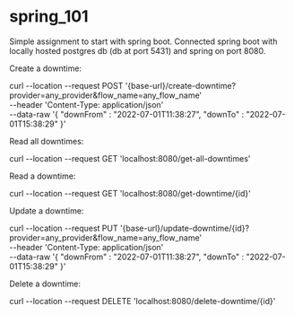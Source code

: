# spring_101

Simple assignment to start with spring boot. Connected spring boot with locally hosted postgres db (db at port 5431) and spring on port 8080.

Create a downtime:

curl --location --request POST '{base-url}/create-downtime?provider=any_provider&flow_name=any_flow_name' \
--header 'Content-Type: application/json' \
--data-raw '{
    "downFrom" : "2022-07-01T11:38:27",
    "downTo" : "2022-07-01T15:38:29"
}'

Read all downtimes:

curl --location --request GET 'localhost:8080/get-all-downtimes'

Read a downtime:

curl --location --request GET 'localhost:8080/get-downtime/{id}'

Update a downtime:

curl --location --request PUT '{base-url}/update-downtime/{id}?provider=any_provider&flow_name=any_flow_name' \
--header 'Content-Type: application/json' \
--data-raw '{
    "downFrom" : "2022-07-01T11:38:27",
    "downTo" : "2022-07-01T15:38:29"
}'

Delete a downtime:

curl --location --request DELETE 'localhost:8080/delete-downtime/{id}' 
